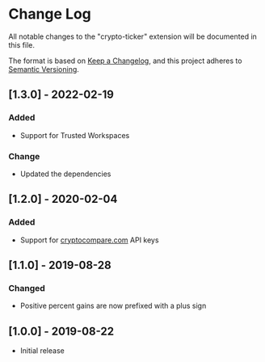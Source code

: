 # Change Log

All notable changes to the "crypto-ticker" extension will be documented in this file.

The format is based on [Keep a Changelog](https://keepachangelog.com/en/1.0.0/),
and this project adheres to [Semantic Versioning](https://semver.org/spec/v2.0.0.html).

## [1.3.0] - 2022-02-19
### Added
- Support for Trusted Workspaces

### Change
- Updated the dependencies

## [1.2.0] - 2020-02-04
### Added
- Support for [cryptocompare.com](https://min-api.cryptocompare.com/documentation) API keys

## [1.1.0] - 2019-08-28
### Changed
- Positive percent gains are now prefixed with a plus sign

## [1.0.0] - 2019-08-22

- Initial release